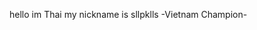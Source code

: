 hello im Thai
my nickname is sllpklls
-Vietnam Champion-
<!---
sllpklls/sllpklls is a ✨ special ✨ repository because its `README.md` (this file) appears on your GitHub profile.
You can click the Preview link to take a look at your changes.
--->
